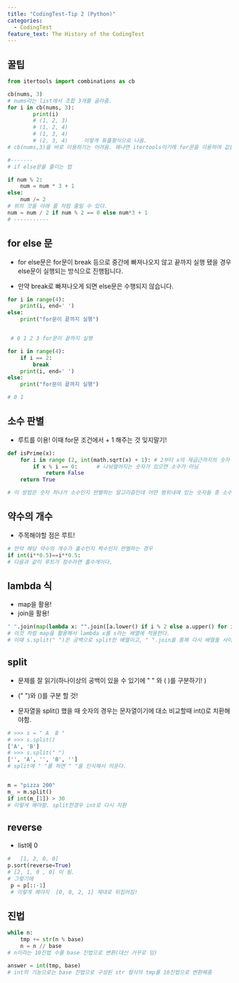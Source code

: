 ```yaml
---
title: "CodingTest-Tip 2 (Python)"
categories:
  - CodingTest
feature_text: The History of the CodingTest
---
```


## 꿀팁

```python
from itertools import combinations as cb

cb(nums, 3)
# nums라는 list에서 조합 3개를 골라줌.
for i in cb(nums, 3):
        print(i)
        # (1, 2, 3)
        # (1, 2, 4)
        # (1, 3, 4)
        # (2, 3, 4)     이렇게 튜플형식으로 나옴.
# cb(nums,3)을 바로 이용하기는 어려움. 왜냐면 itertools이기에 for문을 이용하여 값을 뽑아내야 함.

#-------
# if else문을 줄이는 법

if num % 2:
    num = num * 3 + 1
else:
    num /= 2
# 위의 것을 아래 줄 처럼 줄일 수 있다.
num = num / 2 if num % 2 == 0 else num*3 + 1
# -----------

```

## for else 문

- for else문은 for문이 break 등으로 중간에 빠져나오지 않고 끝까지 실행 됐을 경우 else문이 실행되는 방식으로 진행됩니다.

- 만약 break로 빠져나오게 되면 else문은 수행되지 않습니다.

```python
for i in range(4):
    print(i, end=' ')
else:
    print("for문이 끝까지 실행")


 # 0 1 2 3 for문이 끝까지 실행

for i in range(4):
    if i == 2:
        break
    print(i, end=' ')
else:
    print("for문이 끝까지 실행")

# 0 1

```

## 소수 판별

- 루트를 이용! 이때 for문 조건에서 + 1 해주는 것 잊지말기!

```python
def isPrime(x):
    for i in range (2, int(math.sqrt(x) + 1): # 2부터 x의 제곱근까지의 숫자
    	if x % i == 0:		# 나눠떨어지는 숫자가 있으면 소수가 아님
        	return False
    return True

# 이 방법은 숫자 하나가 소수인지 판별하는 알고리즘인데 어떤 범위내에 있는 숫자들 중 소수를 확인 할때에는 시간 단축을 위해서 소수가 아닌것의 배수를 제거하는 등의 알고리즘을 이용하여 시간을 단축할 수 있다.
```

## 약수의 개수

- 주목해야할 점은 루트!

```python
# 만약 해당 약수의 개수가 홀수인지 짝수인지 판별하는 경우
if int(i**0.5)==i**0.5:
# 다음과 같이 루트가 정수라면 홀수개이다.
```

## lambda 식

- map을 활용!
- join을 활용!

```python
" ".join(map(lambda x: "".join([a.lower() if i % 2 else a.upper() for i, a in enumerate(x)]), s.split(" ")))
# 이것 처럼 map을 활용해서 lambda x를 s라는 배열에 적용한다.
# 이때 s.split(" ")은 공백으로 split한 배열이고, " ".join을 통해 다시 배열들 사이에 공백으로 이어지게 함.

```

## split

- 문제를 잘 읽기(하나이상의 공백이 있을 수 있기에 " " 와 ( )를 구분하기! )
- (" ")와 ()를 구분 할 것!

- 문자열을 split() 했을 때 숫자의 경우는 문자열이기에 대소 비교할때 int()로 치환해야함.

```python
# >>> s = " A  B "
# >>> s.split()
['A', 'B']
# >>> s.split(" ")
['', 'A', '', 'B', '']
# split에 " "를 하면 " "을 인식해서 띄운다.


m = "pizza 200"
m_ = m.split()
if int(m_[1]) > 30
# 이렇게 해야함. split한경우 int로 다시 치환
```

## reverse

- list에 0

```python
#	[1, 2, 0, 0]
p.sort(reverse=True)
# [2, 1, 0 , 0] 이 됨.
# 그렇기에
 p = p[::-1]
 # 이렇게 해야지  [0, 0, 2, 1] 제대로 뒤집어짐!

```

## 진법

```python
while n:
    tmp += str(n % base)
    n = n // base
# n이라는 10진법 수를 base 진법으로 변환(대신 거꾸로 임)

answer = int(tmp, base)
# int의 기능으로는 base 진법으로 구성된 str 형식의 tmp를 10진법으로 변환해줌
```
